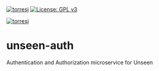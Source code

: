 [![torresj](https://circleci.com/gh/torresj/unseen-auth.svg?style=shield&circle-token=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)](https://app.circleci.com/pipelines/github/torresj/unseen-auth)
[![License: GPL v3](https://img.shields.io/badge/License-GPLv3-blue.svg)](https://www.gnu.org/licenses/gpl-3.0)

[![torresj](https://dl.circleci.com/insights-snapshot/gh/torresj/unseen-auth/main/build-deploy/badge.svg?window=30d)](https://app.circleci.com/insights/gh/torresj/unseen-auth?branches=main&workflows=build-deploy&reporting-window=last-30-days&insights-snapshot=true)

# unseen-auth
Authentication and Authorization microservice for Unseen
